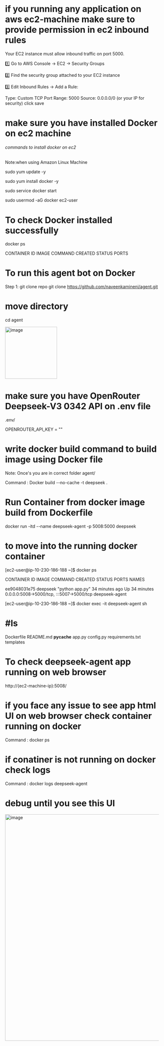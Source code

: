 # if you running any application on aws ec2-machine make sure to provide permission in ec2 inbound rules
Your EC2 instance must allow inbound traffic on port 5000.

1️⃣ Go to AWS Console → EC2 → Security Groups

2️⃣ Find the security group attached to your EC2 instance

3️⃣ Edit Inbound Rules → Add a Rule:

Type: Custom TCP
Port Range: 5000
Source: 0.0.0.0/0 (or your IP for security)
click save
# make sure you have installed Docker on ec2 machine
###### commands to install docker on ec2 ##########

Note:when using Amazon Linux Machine

sudo yum update -y

sudo yum install docker -y

sudo service docker start

sudo usermod -aG docker ec2-user

# To check Docker installed successfully
docker ps

CONTAINER ID     IMAGE        COMMAND             CREATED            STATUS            PORTS 
# To run this agent bot on Docker
Step 1: git clone repo
git clone https://github.com/naveenkamineni/agent.git
# move directory
cd agent

<img width="170" alt="image" src="https://github.com/user-attachments/assets/7fabacba-5d0d-4e1f-a284-176e73130689" />

# make sure you have OpenRouter Deepseek-V3 0342 API on .env file

.env/

OPENROUTER_API_KEY = ""

# write docker build command to build image using Docker file 
Note: Once's you are in correct folder agent/

Command : Docker build --no-cache -t deepseek .

# Run Container from docker image build from Dockerfile
docker run -itd --name deepseek-agent -p 5008:5000 deepseek

# to move into the running docker container

[ec2-user@ip-10-230-186-188 ~]$ docker ps

CONTAINER ID        IMAGE           COMMAND                CREATED                 STATUS               PORTS                                            NAMES

ee9048031e75        deepseek     "python app.py"         34 minutes ago         Up 34 minutes         0.0.0.0:5008->5000/tcp, :::5007->5000/tcp       deepseek-agent

[ec2-user@ip-10-230-186-188 ~]$     docker exec -it deepseek-agent sh

# #ls

Dockerfile       README.md       __pycache__       app.py        config.py       requirements.txt       templates

# To check deepseek-agent app running on web browser

http://{ec2-machine-ip}:5008/

# if you face any issue to see app html UI on web browser check container running on docker

Command : docker ps

# if conatiner is not running on docker check logs

Command : docker logs deepseek-agent

# debug until you see this UI

<img width="741" alt="image" src="https://github.com/user-attachments/assets/e34e1dec-e24a-4f41-862f-af23096e8bd4" />




